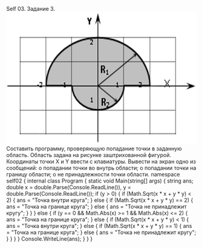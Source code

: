 Self 03. Задание 3.
![Alt text](../images/Self03.jpg)
Составить программу, проверяющую попадание точки в заданную область. Область задана на рисунке заштрихованной фигурой. Координаты точки X и Y ввести с клавиатуры. Вывести на экран одно из сообщений: 
о попадании точки во внутрь области;
о попадании точки на границу области;
о не принадлежности точки области.
namespace self02
{
    internal class Program
    {
        static void Main(string[] args)
        {
            string ans;
            double x = double.Parse(Console.ReadLine()), y = double.Parse(Console.ReadLine());
            if (y > 0)
            {
                if (Math.Sqrt(x * x + y * y) < 2)
                {
                    ans = "Точка внутри круга";
                }
                else
                {
                    if (Math.Sqrt(x * x + y * y) == 2)
                    {
                        ans = "Точка на границе круга";
                    }
                    else
                    {
                        ans = "Точка не принадлежит кругу";
                    }
                }
            }
            else
            {
                if (y == 0 && Math.Abs(x) >= 1 && Math.Abs(x) <= 2)
                {
                    ans = "Точка на границе круга";
                }
                else
                {
                    if (Math.Sqrt(x * x + y * y) < 1)
                    {
                        ans = "Точка внутри круга";
                    }
                    else
                    {
                        if (Math.Sqrt(x * x + y * y) == 1)
                        {
                            ans = "Точка на границе круга";
                        }
                        else
                        {
                            ans = "Точка не принадлежит кругу";
                        }
                    }
                }
            }
            Console.WriteLine(ans);
        }
    }
}
